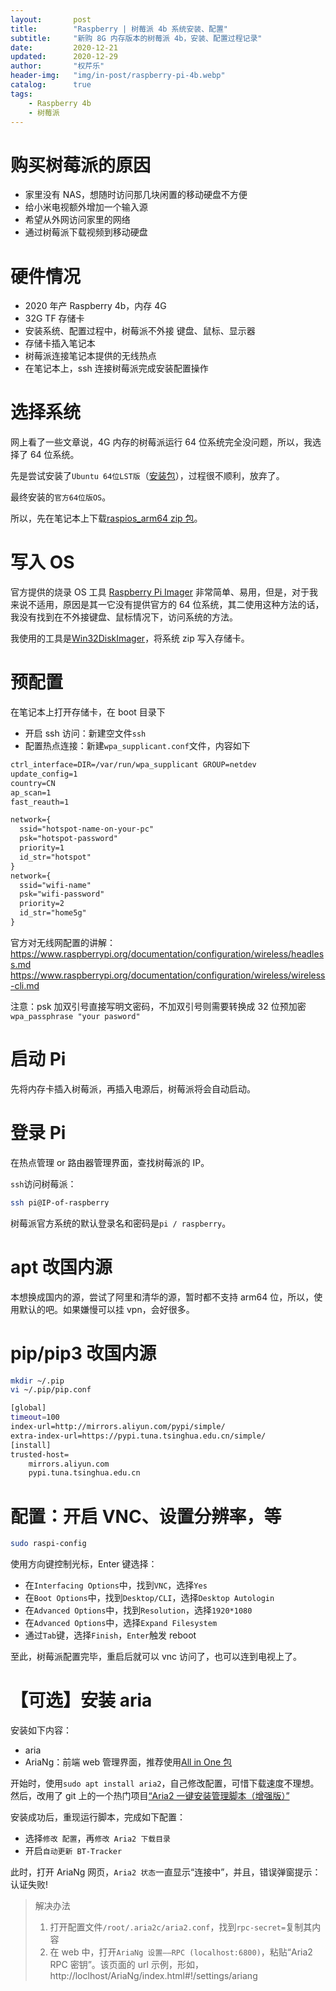 ```yaml
---
layout:       post
title:        "Raspberry | 树莓派 4b 系统安装、配置"
subtitle:     "新购 8G 内存版本的树莓派 4b，安装、配置过程记录"
date:         2020-12-21
updated:      2020-12-29
author:       "权芹乐"
header-img:   "img/in-post/raspberry-pi-4b.webp"
catalog:      true
tags:
    - Raspberry 4b
    - 树莓派
---
```


# 购买树莓派的原因

* 家里没有 NAS，想随时访问那几块闲置的移动硬盘不方便
* 给小米电视额外增加一个输入源
* 希望从外网访问家里的网络
* 通过树莓派下载视频到移动硬盘

<!-- more -->

# 硬件情况

* 2020 年产 Raspberry 4b，内存 4G
* 32G TF 存储卡
* 安装系统、配置过程中，树莓派不外接 键盘、鼠标、显示器
* 存储卡插入笔记本
* 树莓派连接笔记本提供的无线热点
* 在笔记本上，ssh 连接树莓派完成安装配置操作

# 选择系统

网上看了一些文章说，4G 内存的树莓派运行 64 位系统完全没问题，所以，我选择了 64 位系统。

先是尝试安装了`Ubuntu 64位LST版`（[安装包]），过程很不顺利，放弃了。

[安装包]:https://ubuntu.com/download/raspberry-pi

最终安装的`官方64位版OS`。

所以，先在笔记本上下载[raspios_arm64 zip 包][1]。

[1]:https://downloads.raspberrypi.org/raspios_arm64/images/

# 写入 OS

官方提供的烧录 OS 工具 [Raspberry Pi Imager][2] 非常简单、易用，但是，对于我来说不适用，原因是其一它没有提供官方的 64 位系统，其二使用这种方法的话，我没有找到在不外接键盘、鼠标情况下，访问系统的方法。

[2]:https://www.raspberrypi.org/software/

我使用的工具是[Win32DiskImager][3]，将系统 zip 写入存储卡。

[3]:https://www.raspberrypi.org/documentation/installation/installing-images/windows.md

# 预配置

在笔记本上打开存储卡，在 boot 目录下
* 开启 ssh 访问：新建空文件`ssh`
* 配置热点连接：新建`wpa_supplicant.conf`文件，内容如下

```txt
ctrl_interface=DIR=/var/run/wpa_supplicant GROUP=netdev
update_config=1
country=CN
ap_scan=1
fast_reauth=1

network={
  ssid="hotspot-name-on-your-pc"
  psk="hotspot-password"
  priority=1
  id_str="hotspot"
}
network={
  ssid="wifi-name"
  psk="wifi-password"
  priority=2
  id_str="home5g"
}
```

官方对无线网配置的讲解：
https://www.raspberrypi.org/documentation/configuration/wireless/headless.md
https://www.raspberrypi.org/documentation/configuration/wireless/wireless-cli.md

注意：psk 加双引号直接写明文密码，不加双引号则需要转换成 32 位预加密`wpa_passphrase "your pasword"`

# 启动 Pi

先将内存卡插入树莓派，再插入电源后，树莓派将会自动启动。

# 登录 Pi

在热点管理 or 路由器管理界面，查找树莓派的 IP。

`ssh`访问树莓派：
```sh
ssh pi@IP-of-raspberry
```
树莓派官方系统的默认登录名和密码是`pi / raspberry`。

# apt 改国内源

本想换成国内的源，尝试了阿里和清华的源，暂时都不支持 arm64 位，所以，使用默认的吧。如果嫌慢可以挂 vpn，会好很多。

# pip/pip3 改国内源

```sh
mkdir ~/.pip
vi ~/.pip/pip.conf

[global]
timeout=100
index-url=http://mirrors.aliyun.com/pypi/simple/
extra-index-url=https://pypi.tuna.tsinghua.edu.cn/simple/
[install]
trusted-host=
    mirrors.aliyun.com
    pypi.tuna.tsinghua.edu.cn
```

# 配置：开启 VNC、设置分辨率，等

```sh
sudo raspi-config
```
使用方向键控制光标，Enter 键选择：

* 在`Interfacing Options`中，找到`VNC`，选择`Yes`
* 在`Boot Options`中，找到`Desktop/CLI`，选择`Desktop Autologin`
* 在`Advanced Options`中，找到`Resolution`，选择`1920*1080`
* 在`Advanced Options`中，选择`Expand Filesystem`
* 通过`Tab`键，选择`Finish`，`Enter`触发 reboot

至此，树莓派配置完毕，重启后就可以 vnc 访问了，也可以连到电视上了。

# 【可选】安装 aria
安装如下内容：
+ aria
+ AriaNg：前端 web 管理界面，推荐使用[All in One 包](https://github.com/mayswind/AriaNg/releases)

开始时，使用`sudo apt install aria2`，自己修改配置，可惜下载速度不理想。然后，改用了 git 上的一个热门项目[“Aria2 一键安装管理脚本（增强版）”](https://github.com/P3TERX/aria2.sh)

安装成功后，重现运行脚本，完成如下配置：
+ 选择`修改 配置`，再`修改 Aria2 下载目录`
+ 开启`自动更新 BT-Tracker`

此时，打开 AriaNg 网页，`Aria2 状态`一直显示“连接中”，并且，错误弹窗提示：认证失败!
> 解决办法
> 1. 打开配置文件`/root/.aria2c/aria2.conf`，找到`rpc-secret=`复制其内容
> 2. 在 web 中，打开`AriaNg 设置——RPC (localhost:6800)`，粘贴“Aria2 RPC 密钥”。该页面的 url 示例，形如，http://loclhost/AriaNg/index.html#!/settings/ariang
